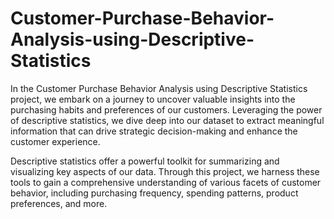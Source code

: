 # Customer-Purchase-Behavior-Analysis-using-Descriptive-Statistics
In the Customer Purchase Behavior Analysis using Descriptive Statistics project, we embark on a journey to uncover valuable insights into the purchasing habits and preferences of our customers. Leveraging the power of descriptive statistics, we dive deep into our dataset to extract meaningful information that can drive strategic decision-making and enhance the customer experience.

Descriptive statistics offer a powerful toolkit for summarizing and visualizing key aspects of our data. Through this project, we harness these tools to gain a comprehensive understanding of various facets of customer behavior, including purchasing frequency, spending patterns, product preferences, and more.
